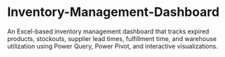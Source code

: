 # Inventory-Management-Dashboard
An Excel-based inventory management dashboard that tracks expired products, stockouts, supplier lead times, fulfillment time, and warehouse utilization using Power Query, Power Pivot, and interactive visualizations.
